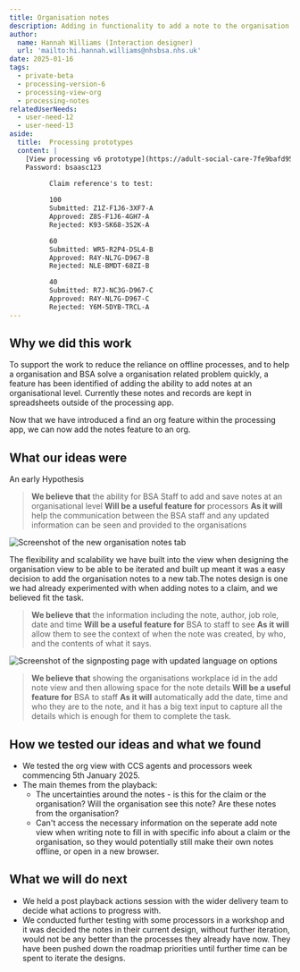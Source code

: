 ```yaml
---
title: Organisation notes
description: Adding in functionality to add a note to the organisation view by processing staff or CSS agents
author:
  name: Hannah Williams (Interaction designer)
  url: 'mailto:hi.hannah.williams@nhsbsa.nhs.uk'
date: 2025-01-16
tags:
  - private-beta
  - processing-version-6
  - processing-view-org
  - processing-notes
relatedUserNeeds:
  - user-need-12
  - user-need-13
aside:
  title:  Processing prototypes
  content: |
    [View processing v6 prototype](https://adult-social-care-7fe9bafd955a.herokuapp.com/processing/prototypes/design/v6/) 
    Password: bsaasc123

          Claim reference's to test:
          
          100
          Submitted: Z1Z-F1J6-3XF7-A
          Approved: Z8S-F1J6-4GH7-A
          Rejected: K93-SK68-3S2K-A

          60
          Submitted: WR5-R2P4-DSL4-B
          Approved: R4Y-NL7G-D967-B
          Rejected: NLE-BMDT-68ZI-B

          40
          Submitted: R7J-NC3G-D967-C
          Approved: R4Y-NL7G-D967-C
          Rejected: Y6M-5DYB-TRCL-A
---
```


## Why we did this work
To support the work to reduce the reliance on offline processes, and to help a organisation and BSA solve a organisation related problem quickly, a feature has been identified of adding the ability to add notes at an organisational level. Currently these notes and records are kept in spreadsheets outside of the processing app.

Now that we have introduced a find an org feature within the processing app, we can now add the notes feature to an org.

## What our ideas were

An early Hypothesis
>**We believe that** the ability for BSA Staff to add and save notes at an organisational level
>**Will be a useful feature for** processors
>**As it will** help the communication between the BSA staff and any updated information can be seen and provided to the organisations

![Screenshot of the new organisation notes tab ](notes-tab.png "Screenshot of the new organisation notes tab")

The flexibility and scalability we have built into the view when designing the organisation view to be able to be iterated and built up meant it was a easy decision to add the organisation notes to a new tab.The notes design is one we had already experimented with when adding notes to a claim, and we believed fit the task.

>**We believe that** the information including the note, author, job role, date and time
>**Will be a useful feature for** BSA to staff to see
>**As it will** allow them to see the context of when the note was created, by who, and the contents of what it says.

![Screenshot of the signposting page with updated language on options ](add-note.png "Screenshot of the signposting page with updated language on options")

>**We believe that** showing the organisations workplace id in the add note view and then allowing space for the note details 
>**Will be a useful feature for** BSA to staff 
>**As it will** automatically add the date, time and who they are to the note, and it has a big text input to capture all the details which is enough for them to complete the task.

## How we tested our ideas and what we found
- We tested the org view with CCS agents and processors week commencing 5th January 2025.
- The main themes from the playback:
  - The uncertainties around the notes - is this for the claim or the organisation? Will the organisation see this note? Are these notes from the organisation?
  - Can't access the necessary information on the seperate add note view when writing note to fill in with specific info about a claim or the organisation, so they would potentially still make their own notes offline, or open in a new browser. 

## What we will do next
- We held a post playback actions session with the wider delivery team to decide what actions to progress with.
- We conducted further testing with some processors in a workshop and it was decided the notes in their current design, without further iteration, would not be any better than the processes they already have now. They have been pushed down the roadmap priorities until further time can be spent to iterate the designs.
